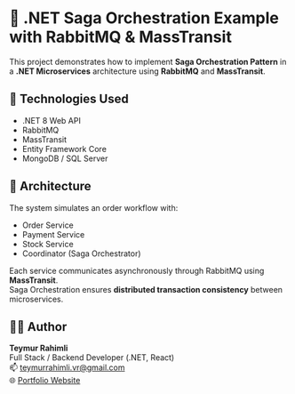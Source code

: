 # 🧩 .NET Saga Orchestration Example with RabbitMQ & MassTransit

This project demonstrates how to implement **Saga Orchestration Pattern** in a **.NET Microservices** architecture using **RabbitMQ** and **MassTransit**.

## 🚀 Technologies Used
- .NET 8 Web API
- RabbitMQ
- MassTransit
- Entity Framework Core
- MongoDB / SQL Server

## 🧠 Architecture
The system simulates an order workflow with:
- Order Service
- Payment Service
- Stock Service
- Coordinator (Saga Orchestrator)

Each service communicates asynchronously through RabbitMQ using **MassTransit**.  
Saga Orchestration ensures **distributed transaction consistency** between microservices.

## 👨‍💻 Author
**Teymur Rahimli**  
Full Stack / Backend Developer (.NET, React)  
📫 teymurrahimli.vr@gmail.com  
🌐 [Portfolio Website](https://teymurrahimli.az)
